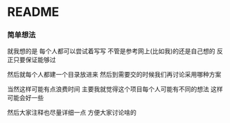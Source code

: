 # README

### 简单想法

就我想的是 每个人都可以尝试着写写 不管是参考网上(比如我)的还是自己想的 反正只要保证能够过

然后就每个人都建一个目录放进来 然后到需要交的时候我们再讨论采用哪种方案 

当然这样可能有点浪费时间 主要我就觉得这个项目每个人可能有不同的想法 这样可能会好一些

然后大家注释也尽量详细一点 方便大家讨论啥的